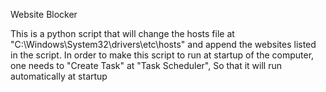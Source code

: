 Website Blocker

This is a python script that will change the hosts file at "C:\Windows\System32\drivers\etc\hosts"
and append the websites listed in the script.
In order to make this script to run at startup of the computer, one needs to "Create Task" at "Task Scheduler",
So that it will run automatically at startup 
